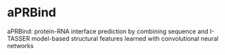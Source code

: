 # aPRBind
aPRBind: protein-RNA interface prediction by combining sequence and I-TASSER model-based structural features learned with convolutional neural networks
